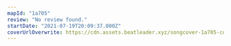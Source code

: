 ```yaml
---
mapId: "1a705"
review: "No review found."
startDate: "2021-07-19T20:09:37.000Z"
coverUrlOverwrite: https://cdn.assets.beatleader.xyz/songcover-1a705-cover.jpg
---
```

